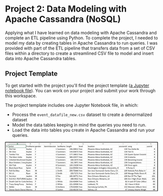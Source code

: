 # Project 2: Data Modeling with Apache Cassandra (NoSQL) 
Applying what I have learned on data modeling with Apache Cassandra and complete an ETL pipeline using Python. To complete the project, I needed to model my data by creating tables in Apache Cassandra to run queries. I was provided with part of the ETL pipeline that transfers data from a set of CSV files within a directory to create a streamlined CSV file to model and insert data into Apache Cassandra tables.

## Project Template
To get started with the project you'll find the project template ([a Jupyter notebook file](https://github.com/yossef-elmahdy/sparkify-data-modelling-projects/blob/main/project2-data-modeling-with-apache-cassandra/etl-pipeline.ipynb)). You can work on your project and submit your work through this workspace.

The project template includes one Jupyter Notebook file, in which:
- Process the `event_datafile_new.csv` dataset to create a denormalized dataset
- Model the data tables keeping in mind the queries you need to run. 
- Load the data into tables you create in Apache Cassandra and run your queries. 

![Project CSV Data](https://github.com/yossef-elmahdy/sparkify-data-modelling-projects/blob/main/project2-data-modeling-with-apache-cassandra/image_event_datafile_new.jpg)


